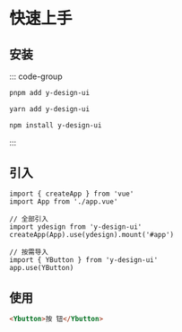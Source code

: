 # 快速上手

## 安装

::: code-group

```bash [pnpm]
pnpm add y-design-ui
```

```bash [yarn]
yarn add y-design-ui
```

```bash [npm]
npm install y-design-ui
```

:::

## 引入

```js{4,5,6,8,9,10}
import { createApp } from 'vue'
import App from './app.vue'

// 全部引入
import ydesign from 'y-design-ui'
createApp(App).use(ydesign).mount('#app')

// 按需导入
import { YButton } from 'y-design-ui'
app.use(YButton)
```

## 使用

```html
<Ybutton>按 钮</Ybutton>
```

